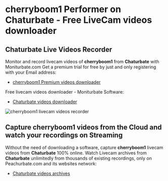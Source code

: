 # cherryboom1 Performer on Chaturbate - Free LiveCam videos downloader

## Chaturbate Live Videos Recorder

Monitor and record livecam videos of **cherryboom1** from **Chaturbate** with Moniturbate.com
Get a premium trial for free by just and only registering with your Email address:
* [cherryboom1 Premium videos downloader](https://moniturbate.com/request-demo-licence-key.html)

Free livecam videos downloader - Moniturbate Software:
* [Chaturbate videos downloader](https://moniturbate.com/moniturbate-download-software.html)

![cherryboom1 livecam videos recorder](https://peachurnet.com/templates/moniturbate-software.png)


## Capture cherryboom1 videos from the Cloud and watch your recordings on Streaming

Without the need of downloading a software, capture **cherryboom1** livecam videos from **Chaturbate** 100% online.
Watch Livecam archives from **Chaturbate** unlimitedly from thousands of existing recordings, only on Peachurbate.com and its websites network:
* [Chaturbate videos archives](https://peachurnet.com/)